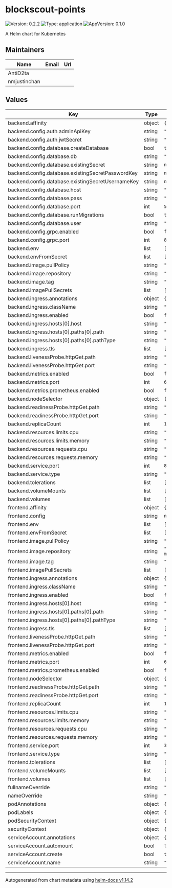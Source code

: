 # blockscout-points

![Version: 0.2.2](https://img.shields.io/badge/Version-0.2.2-informational?style=flat-square) ![Type: application](https://img.shields.io/badge/Type-application-informational?style=flat-square) ![AppVersion: 0.1.0](https://img.shields.io/badge/AppVersion-0.1.0-informational?style=flat-square)

A Helm chart for Kubernetes

## Maintainers

| Name | Email | Url |
| ---- | ------ | --- |
| AntiD2ta |  |  |
| nmjustinchan |  |  |

## Values

| Key | Type | Default | Description |
|-----|------|---------|-------------|
| backend.affinity | object | `{}` |  |
| backend.config.auth.adminApiKey | string | `"key"` |  |
| backend.config.auth.jwtSecret | string | `"secret"` |  |
| backend.config.database.createDatabase | bool | `true` |  |
| backend.config.database.db | string | `"points"` |  |
| backend.config.database.existingSecret | string | `nil` |  |
| backend.config.database.existingSecretPasswordKey | string | `nil` |  |
| backend.config.database.existingSecretUsernameKey | string | `nil` |  |
| backend.config.database.host | string | `"postgres"` |  |
| backend.config.database.pass | string | `"password"` |  |
| backend.config.database.port | int | `5432` |  |
| backend.config.database.runMigrations | bool | `true` |  |
| backend.config.database.user | string | `"username"` |  |
| backend.config.grpc.enabled | bool | `false` |  |
| backend.config.grpc.port | int | `8051` |  |
| backend.env | list | `[]` |  |
| backend.envFromSecret | list | `[]` |  |
| backend.image.pullPolicy | string | `"IfNotPresent"` |  |
| backend.image.repository | string | `"ghcr.io/blockscout/points"` |  |
| backend.image.tag | string | `"latest"` |  |
| backend.imagePullSecrets | list | `[]` |  |
| backend.ingress.annotations | object | `{}` |  |
| backend.ingress.className | string | `""` |  |
| backend.ingress.enabled | bool | `false` |  |
| backend.ingress.hosts[0].host | string | `"chart-example.local"` |  |
| backend.ingress.hosts[0].paths[0].path | string | `"/"` |  |
| backend.ingress.hosts[0].paths[0].pathType | string | `"ImplementationSpecific"` |  |
| backend.ingress.tls | list | `[]` |  |
| backend.livenessProbe.httpGet.path | string | `"/health?service="` |  |
| backend.livenessProbe.httpGet.port | string | `"http"` |  |
| backend.metrics.enabled | bool | `false` |  |
| backend.metrics.port | int | `6060` |  |
| backend.metrics.prometheus.enabled | bool | `false` |  |
| backend.nodeSelector | object | `{}` |  |
| backend.readinessProbe.httpGet.path | string | `"/health?service="` |  |
| backend.readinessProbe.httpGet.port | string | `"http"` |  |
| backend.replicaCount | int | `1` |  |
| backend.resources.limits.cpu | string | `"500m"` |  |
| backend.resources.limits.memory | string | `"1Gi"` |  |
| backend.resources.requests.cpu | string | `"200m"` |  |
| backend.resources.requests.memory | string | `"256Mi"` |  |
| backend.service.port | int | `8050` |  |
| backend.service.type | string | `"ClusterIP"` |  |
| backend.tolerations | list | `[]` |  |
| backend.volumeMounts | list | `[]` |  |
| backend.volumes | list | `[]` |  |
| frontend.affinity | object | `{}` |  |
| frontend.config | string | `nil` |  |
| frontend.env | list | `[]` |  |
| frontend.envFromSecret | list | `[]` |  |
| frontend.image.pullPolicy | string | `"IfNotPresent"` |  |
| frontend.image.repository | string | `"ghcr.io/blockscout/blockscout-merits-website"` |  |
| frontend.image.tag | string | `"latest"` |  |
| frontend.imagePullSecrets | list | `[]` |  |
| frontend.ingress.annotations | object | `{}` |  |
| frontend.ingress.className | string | `""` |  |
| frontend.ingress.enabled | bool | `false` |  |
| frontend.ingress.hosts[0].host | string | `"chart-example.local"` |  |
| frontend.ingress.hosts[0].paths[0].path | string | `"/"` |  |
| frontend.ingress.hosts[0].paths[0].pathType | string | `"ImplementationSpecific"` |  |
| frontend.ingress.tls | list | `[]` |  |
| frontend.livenessProbe.httpGet.path | string | `"/"` |  |
| frontend.livenessProbe.httpGet.port | string | `"http"` |  |
| frontend.metrics.enabled | bool | `false` |  |
| frontend.metrics.port | int | `6060` |  |
| frontend.metrics.prometheus.enabled | bool | `false` |  |
| frontend.nodeSelector | object | `{}` |  |
| frontend.readinessProbe.httpGet.path | string | `"/"` |  |
| frontend.readinessProbe.httpGet.port | string | `"http"` |  |
| frontend.replicaCount | int | `1` |  |
| frontend.resources.limits.cpu | string | `"500m"` |  |
| frontend.resources.limits.memory | string | `"1Gi"` |  |
| frontend.resources.requests.cpu | string | `"200m"` |  |
| frontend.resources.requests.memory | string | `"256Mi"` |  |
| frontend.service.port | int | `3000` |  |
| frontend.service.type | string | `"ClusterIP"` |  |
| frontend.tolerations | list | `[]` |  |
| frontend.volumeMounts | list | `[]` |  |
| frontend.volumes | list | `[]` |  |
| fullnameOverride | string | `""` |  |
| nameOverride | string | `""` |  |
| podAnnotations | object | `{}` |  |
| podLabels | object | `{}` |  |
| podSecurityContext | object | `{}` |  |
| securityContext | object | `{}` |  |
| serviceAccount.annotations | object | `{}` |  |
| serviceAccount.automount | bool | `true` |  |
| serviceAccount.create | bool | `true` |  |
| serviceAccount.name | string | `""` |  |

----------------------------------------------
Autogenerated from chart metadata using [helm-docs v1.14.2](https://github.com/norwoodj/helm-docs/releases/v1.14.2)

